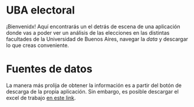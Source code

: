 # UBA electoral
¡Bienvenidx! Aquí encontrarás un el detrás de escena de una aplicación donde vas a poder ver un análisis de las elecciones en las distintas facultades de la Universidad de Buenos Aires, navegar la *data* y descargar lo que creas conveniente. 

# Fuentes de datos
La manera más prolija de obtener la información es a partir del botón de descarga de la propia aplicación. Sin embargo, es posible descargar el excel de trabajo [en este link](https://github.com/bustosthl/uba_electoral/blob/main/uba_cd_estudiantes.xlsx).